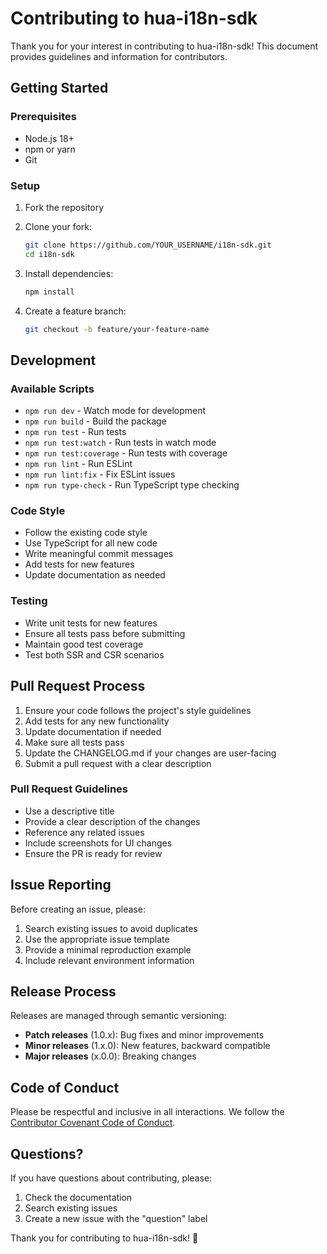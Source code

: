 # Contributing to hua-i18n-sdk

Thank you for your interest in contributing to hua-i18n-sdk! This document provides guidelines and information for contributors.

## Getting Started

### Prerequisites

- Node.js 18+
- npm or yarn
- Git

### Setup

1. Fork the repository

2. Clone your fork:

   ```bash
   git clone https://github.com/YOUR_USERNAME/i18n-sdk.git
   cd i18n-sdk
   ```

3. Install dependencies:
   ```bash
   npm install
   ```

4. Create a feature branch:
   ```bash
   git checkout -b feature/your-feature-name
   ```

## Development

### Available Scripts

- `npm run dev` - Watch mode for development
- `npm run build` - Build the package
- `npm run test` - Run tests
- `npm run test:watch` - Run tests in watch mode
- `npm run test:coverage` - Run tests with coverage
- `npm run lint` - Run ESLint
- `npm run lint:fix` - Fix ESLint issues
- `npm run type-check` - Run TypeScript type checking

### Code Style

- Follow the existing code style
- Use TypeScript for all new code
- Write meaningful commit messages
- Add tests for new features
- Update documentation as needed

### Testing

- Write unit tests for new features
- Ensure all tests pass before submitting
- Maintain good test coverage
- Test both SSR and CSR scenarios

## Pull Request Process

1. Ensure your code follows the project's style guidelines
2. Add tests for any new functionality
3. Update documentation if needed
4. Make sure all tests pass
5. Update the CHANGELOG.md if your changes are user-facing
6. Submit a pull request with a clear description

### Pull Request Guidelines

- Use a descriptive title
- Provide a clear description of the changes
- Reference any related issues
- Include screenshots for UI changes
- Ensure the PR is ready for review

## Issue Reporting

Before creating an issue, please:

1. Search existing issues to avoid duplicates
2. Use the appropriate issue template
3. Provide a minimal reproduction example
4. Include relevant environment information

## Release Process

Releases are managed through semantic versioning:

- **Patch releases** (1.0.x): Bug fixes and minor improvements
- **Minor releases** (1.x.0): New features, backward compatible
- **Major releases** (x.0.0): Breaking changes

## Code of Conduct

Please be respectful and inclusive in all interactions. We follow the [Contributor Covenant Code of Conduct](CODE_OF_CONDUCT.md).

## Questions?

If you have questions about contributing, please:

1. Check the documentation
2. Search existing issues
3. Create a new issue with the "question" label

Thank you for contributing to hua-i18n-sdk! 🎉
